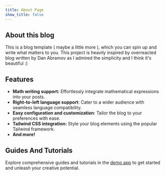 ```yaml
---
title: About Page
show_title: false
---
```


## About this blog

This is a blog template ( maybe a little more ), which you can spin up and write what matters to you. This project is heavily inspired by overreacted blog written by Dan Abramov as I admired the simplicity and I think it's beautiful :)

## Features

- **Math writing support:** Effortlessly integrate mathematical expressions into your posts.
- **Right-to-left language support**: Cater to a wider audience with seamless language compatibility.
- **Easy configuration and customization**: Tailor the blog to your preferences with ease.
- **Tailwind CSS integration:** Style your blog elements using the popular Tailwind framework.
- **And more!**

## Guides And Tutorials
Explore comprehensive guides and tutorials in the [demo app](https://demo-blogger.netlify.app) to get started and unleash your creative potential.
